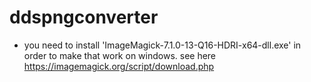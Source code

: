 # ddspngconverter

- you need to install 'ImageMagick-7.1.0-13-Q16-HDRI-x64-dll.exe' in order to make that work on windows. see here https://imagemagick.org/script/download.php